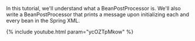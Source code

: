 ---
---

In this tutorial, we'll understand what a BeanPostProcessor is. We'll also write a BeanPostProcessor that prints a message upon initializing each and every bean in the Spring XML. 

{% include youtube.html param="ycOZTpMkow" %}